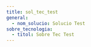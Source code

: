 ```yaml
---
title: sol_tec_test
general:
  - nom_solucio: Solucio Test
sobre_tecnologia:
  - titol: Sobre Tec Test
---
```


